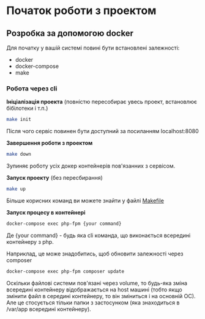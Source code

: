 # Початок роботи з проектом

## Розробка за допомогою docker

Для початку у вашій системі повині бути встановлені залежності:
- docker
- docker-compose
- make

### Робота через cli

**Ініціалізація проекта** (повністю пересобирає увесь проект, встановлює бібілотеки і т.п.)

```bash
make init
```

Після чого сервіс повинен бути доступний за посиланням localhost:8080

**Завершення роботи з проектом**

```bash
make down
```

Зупиняє роботу усіх докер контейнерів пов'язанних з сервісом.

**Запуск проекту** (без пересбирання)

```bash
make up
```

Більше корисних команд ви можете знайти у файлі [Makefile](../Makefile)

**Запуск процесу в контейнері**

```bash
docker-compose exec php-fpm {your command}
```

Де {your command} - будь яка cli команда, що виконається всередині контейнеру з php.

Наприклад, це може знадобитись, щоб обновити залежності через composer

```bash
docker-compose exec php-fpm composer update
```

Оскільки файлові системи пов'язані через volume, то будь-яка зміна всередині контейнеру
відображається на host машині (тобто якщо змінити файл в середині контейнеру, то він зміниться і на основній ОС). Але це
стосується тільки папки з застосунком (яка знаходиться в /var/app всередині контейнеру).